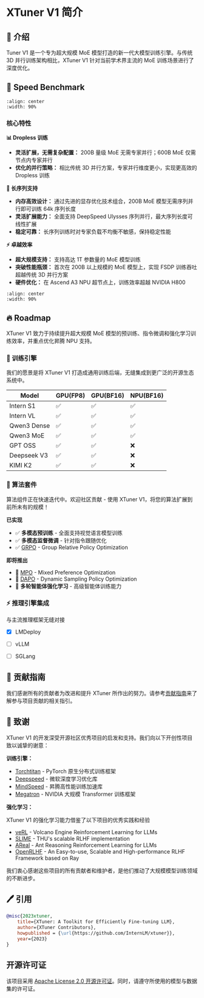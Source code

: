 # XTuner V1 简介

## 📖  介绍

Tuner V1 是一个专为超大规模 MoE 模型打造的新一代大模型训练引擎。与传统 3D 并行训练架构相比，XTuner V1 针对当前学术界主流的 MoE 训练场景进行了深度优化。

## 🚀 Speed Benchmark

```{figure} https://github.com/user-attachments/assets/98519a93-1ce8-49f0-a7ab-d7968c9d67a6
:align: center
:width: 90%
```

### 核心特性

**📊 Dropless 训练**
- **灵活扩展，无需复杂配置：** 200B 量级 MoE 无需专家并行；600B MoE 仅需节点内专家并行
- **优化的并行策略：** 相比传统 3D 并行方案，专家并行维度更小，实现更高效的 Dropless 训练


**📝 长序列支持**
- **内存高效设计：** 通过先进的显存优化技术组合，200B MoE 模型无需序列并行即可训练 64k 序列长度
- **灵活扩展能力：** 全面支持 DeepSpeed Ulysses 序列并行，最大序列长度可线性扩展
- **稳定可靠：** 长序列训练时对专家负载不均衡不敏感，保持稳定性能


**⚡ 卓越效率**

- **超大规模支持：** 支持高达 1T 参数量的 MoE 模型训练
- **突破性能瓶颈：** 首次在 200B 以上规模的 MoE 模型上，实现 FSDP 训练吞吐超越传统 3D 并行方案
- **硬件优化：** 在 Ascend A3 NPU 超节点上，训练效率超越 NVIDIA H800


```{figure} https://github.com/user-attachments/assets/fa42d587-068d-427b-b88c-25a164b3511c
:align: center
:width: 90%
```


## 🔥 Roadmap

XTuner V1 致力于持续提升超大规模 MoE 模型的预训练、指令微调和强化学习训练效率，并重点优化昇腾 NPU 支持。

### 🚀 训练引擎

我们的愿景是将 XTuner V1 打造成通用训练后端，无缝集成到更广泛的开源生态系统中。

|   Model    |  GPU(FP8) | GPU(BF16)| NPU(BF16) |
|------------|-----------|----------|-----------|
| Intern S1  |    ✅     |    ✅    |    ✅     |
| Intern VL  |    ✅     |    ✅    |    ✅     |
| Qwen3 Dense|    ✅     |    ✅    |    ✅     |
| Qwen3 MoE  |    ✅     |    ✅    |    ✅     |
| GPT OSS    |    ✅     |    ✅    |    ❌     |
| Deepseek V3|    ✅     |    ✅    |    ❌     |
| KIMI K2    |    ✅     |    ✅    |    ❌     |


### 🧠 算法套件

算法组件正在快速迭代中。欢迎社区贡献 - 使用 XTuner V1，将您的算法扩展到前所未有的规模！

**已实现**

- ✅ **多模态预训练** - 全面支持视觉语言模型训练
- ✅ **多模态监督微调** - 针对指令跟随优化
- ✅ [GRPO](https://arxiv.org/pdf/2402.03300) - Group Relative Policy Optimization

**即将推出**

- 🔄 [MPO](https://arxiv.org/pdf/2411.10442) - Mixed Preference Optimization
- 🔄 [DAPO](https://arxiv.org/pdf/2503.14476) - Dynamic Sampling Policy Optimization
- 🔄 **多轮智能体强化学习** - 高级智能体训练能力


### ⚡ 推理引擎集成

与主流推理框架无缝对接

- [x] LMDeploy
- [ ] vLLM
- [ ] SGLang



## 🤝 贡献指南

我们感谢所有的贡献者为改进和提升 XTuner 所作出的努力。请参考[贡献指南](.github/CONTRIBUTING.md)来了解参与项目贡献的相关指引。

## 🙏 致谢

XTuner V1 的开发深受开源社区优秀项目的启发和支持。我们向以下开创性项目致以诚挚的谢意：

**训练引擎：**

- [Torchtitan](https://github.com/pytorch/torchtitan) - PyTorch 原生分布式训练框架
- [Deepspeed](https://github.com/deepspeedai/DeepSpeed) - 微软深度学习优化库	
- [MindSpeed](https://gitee.com/ascend/MindSpeed) - 昇腾高性能训练加速库
- [Megatron](https://github.com/NVIDIA/Megatron-LM) - NVIDIA 大规模 Transformer 训练框架


**强化学习：**

XTuner V1 的强化学习能力借鉴了以下项目的优秀实践和经验

- [veRL](https://github.com/volcengine/verl) - Volcano Engine Reinforcement Learning for LLMs	
- [SLIME](https://github.com/THUDM/slime) - THU's scalable RLHF implementation	
- [AReal](https://github.com/inclusionAI/AReaL) - Ant Reasoning Reinforcement Learning for LLMs
- [OpenRLHF](https://github.com/OpenRLHF/OpenRLHF) - An Easy-to-use, Scalable and High-performance RLHF Framework based on Ray

我们衷心感谢这些项目的所有贡献者和维护者，是他们推动了大规模模型训练领域的不断进步。


## 🖊️ 引用

```bibtex
@misc{2023xtuner,
    title={XTuner: A Toolkit for Efficiently Fine-tuning LLM},
    author={XTuner Contributors},
    howpublished = {\url{https://github.com/InternLM/xtuner}},
    year={2023}
}
```

## 开源许可证

该项目采用 [Apache License 2.0 开源许可证](LICENSE)。同时，请遵守所使用的模型与数据集的许可证。


